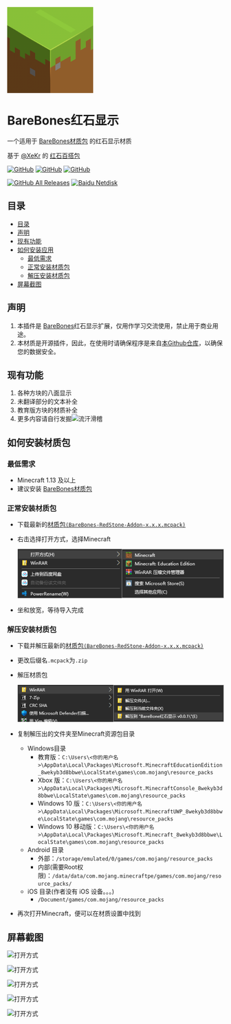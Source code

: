 <img alt="Coolapk LOGO" src="./pack_icon.png" width="200px" />

# BareBones红石显示
一个适用于 [BareBones材质包](https://mcpedl.com/bare-bones-be/) 的红石显示材质

基于 [@XeKr](https://space.bilibili.com/5930630/) 的 [红石百搭包](https://www.mcbbs.net/thread-823957-1-1.html)

<a href="https://github.com/wherewhere/RedStone-Assistive/blob/master/LICENSE"><img alt="GitHub" src="https://img.shields.io/github/license/wherewhere/RedStone-Assistive.svg?label=License&style=flat-square"></a>
<a href="https://github.com/wherewhere/RedStone-Assistive/issues"><img alt="GitHub" src="https://img.shields.io/github/issues/wherewhere/RedStone-Assistive.svg?label=Issues&style=flat-square"></a>
<a href="https://github.com/wherewhere/RedStone-Assistive/stargazers"><img alt="GitHub" src="https://img.shields.io/github/stars/wherewhere/RedStone-Assistive.svg?label=Stars&style=flat-square"></a>

<a href="https://github.com/wherewhere/RedStone-Assistive/releases/latest"><img alt="GitHub All Releases" src="https://img.shields.io/github/downloads/wherewhere/RedStone-Assistive/total.svg?label=DOWNLOAD&logo=github&style=for-the-badge"></a>
<a href=""><img alt="Baidu Netdisk" src="https://img.shields.io/badge/download-%e5%af%86%e7%a0%81%ef%bc%9abbhx-magenta.svg?label=%e4%b8%8b%e8%bd%bd&logo=baidu&style=for-the-badge"></a>

## 目录
 - [目录](#目录)
 - [声明](#声明)
 - [现有功能](#现有功能)
 - [如何安装应用](#如何安装应用)
   - [最低需求](#最低需求)
   - [正常安装材质包](#正常安装材质包)
   - [解压安装材质包](#解压安装材质包)
 - [屏幕截图](#屏幕截图)

## 声明
1. 本插件是 [BareBones](https://mcpedl.com/bare-bones-be/)红石显示扩展，仅用作学习交流使用，禁止用于商业用途。
2. 本材质是开源插件，因此，在使用时请确保程序是来自[本Github仓库](https://github.com/wherewhere/RedStone-Assistive)，以确保您的数据安全。

## 现有功能
1. 各种方块的八面显示
2. 未翻译部分的文本补全
3. 教育版方块的材质补全
4. 更多内容请自行发掘<img alt="流汗滑稽" src="https://raw.fastgit.org/Tangent-90/Coolapk-UWP/master/src/CoolapkUWP/Assets/Emoji/1259.png" width="20px" />

## 如何安装材质包
### 最低需求
- Minecraft 1.13 及以上
- 建议安装 [BareBones材质包](https://mcpedl.com/bare-bones-be/)

### 正常安装材质包
- 下载最新的[材质包`(BareBones-RedStone-Addon-x.x.x.mcpack)`](https://github.com/wherewhere/RedStone-Assistive/releases/latest)
- 右击选择打开方式，选择Minecraft

  ![打开方式](./Images/Guides/Snipaste_2021-03-19_18-12-49.png)
  
- 坐和放宽，等待导入完成

### 解压安装材质包
- 下载并解压最新的[材质包`(BareBones-RedStone-Addon-x.x.x.mcpack)`](https://github.com/wherewhere/RedStone-Assistive/releases/latest)
- 更改后缀名`.mcpack`为`.zip`
- 解压材质包

  ![解压](./Images/Guides/Snipaste_2021-03-19_18-21-03.png)
  
- 复制解压出的文件夹至Minecraft资源包目录
  - Windows目录
     - 教育版：``C:\Users\<你的用户名>\AppData\Local\Packages\Microsoft.MinecraftEducationEdition_8wekyb3d8bbwe\LocalState\games\com.mojang\resource_packs``
     - Xbox 版：``C:\Users\<你的用户名>\AppData\Local\Packages\Microsoft.MinecraftConsole_8wekyb3d8bbwe\LocalState\games\com.mojang\resource_packs``
     - Windows 10 版：`C:\Users\<你的用户名>\AppData\Local\Packages\Microsoft.MinecraftUWP_8wekyb3d8bbwe\LocalState\games\com.mojang\resource_packs`
     - Windows 10 移动版：``C:\Users\<你的用户名>\AppData\Local\Packages\Microsoft.Minecraft_8wekyb3d8bbwe\LocalState\games\com.mojang\resource_packs``
  - Android 目录 
     - 外部：`/storage/emulated/0/games/com.mojang/resource_packs`
     - 内部(需要Root权限)：`/data/data/com.mojang.minecraftpe/games/com.mojang/resource_packs/`
  - iOS 目录(作者没有 iOS 设备。。。)
     - `/Document/games/com.mojang/resource_packs` 
- 再次打开Minecraft，便可以在材质设置中找到

## 屏幕截图

![打开方式](https://www.minebbs.com/attachments/screenshot_20210204-201635_5c8300b655012b1930f2e0a7b81bf6a9-jpg.12850/)

![打开方式](https://www.minebbs.com/attachments/screenshot_20210204-201715_5c8300b655012b1930f2e0a7b81bf6a9-jpg.12852/)

![打开方式](https://www.minebbs.com/attachments/screenshot_20210204-201739_5c8300b655012b1930f2e0a7b81bf6a9-jpg.12853/)

![打开方式](https://www.minebbs.com/attachments/screenshot_20210204-201706_5c8300b655012b1930f2e0a7b81bf6a9-jpg.12857/)

![打开方式](https://www.minebbs.com/attachments/screenshot_20210204-201820_5c8300b655012b1930f2e0a7b81bf6a9-jpg.12858/)
